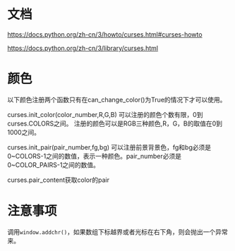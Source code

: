 
# 文档
https://docs.python.org/zh-cn/3/howto/curses.html#curses-howto

https://docs.python.org/zh-cn/3/library/curses.html

# 颜色
以下颜色注册两个函数只有在can_change_color()为True的情况下才可以使用。

curses.init_color(color_number,R,G,B)
可以注册的颜色个数有限，0到curses.COLORS之间。
注册的颜色可以是RGB三种颜色,R，G，B的取值在0到1000之间。

curses.init_pair(pair_number,fg,bg)
可以注册前景背景色，fg和bg必须是0~COLORS-1之间的数值，表示一种颜色。pair_number必须是0~COLOR_PAIRS-1之间的数值。  

curses.pair_content获取color的pair

# 注意事项
调用`window.addchr()`，如果数组下标越界或者光标在右下角，则会抛出一个异常来。